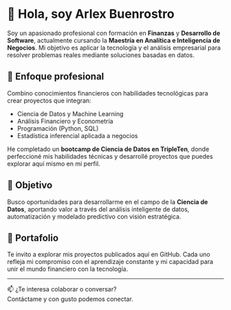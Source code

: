 # 👋 Hola, soy Arlex Buenrostro

Soy un apasionado profesional con formación en **Finanzas** y **Desarrollo de Software**, actualmente cursando la **Maestría en Analítica e Inteligencia de Negocios**. Mi objetivo es aplicar la tecnología y el análisis empresarial para resolver problemas reales mediante soluciones basadas en datos.

## 🚀 Enfoque profesional

Combino conocimientos financieros con habilidades tecnológicas para crear proyectos que integran:
- Ciencia de Datos y Machine Learning
- Análisis Financiero y Econometría
- Programación (Python, SQL)
- Estadística inferencial aplicada a negocios

He completado un **bootcamp de Ciencia de Datos en TripleTen**, donde perfeccioné mis habilidades técnicas y desarrollé proyectos que puedes explorar aquí mismo en mi perfil.

## 🎯 Objetivo

Busco oportunidades para desarrollarme en el campo de la **Ciencia de Datos**, aportando valor a través del análisis inteligente de datos, automatización y modelado predictivo con visión estratégica.

## 📂 Portafolio

Te invito a explorar mis proyectos publicados aquí en GitHub. Cada uno refleja mi compromiso con el aprendizaje constante y mi capacidad para unir el mundo financiero con la tecnología.

---

📫 ¿Te interesa colaborar o conversar?  
Contáctame y con gusto podemos conectar.
